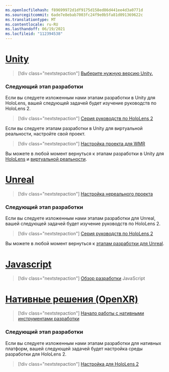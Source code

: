 ```yaml
---
ms.openlocfilehash: f89699972d1df9175d158ed86d441ee4d3a0771d
ms.sourcegitcommit: 6ade7e8ebab7003fc24f9e0b5fa81d091369622c
ms.translationtype: MT
ms.contentlocale: ru-RU
ms.lasthandoff: 06/19/2021
ms.locfileid: "112394538"
---
```

# <a name="unity"></a>[Unity](#tab/unity)

> [!div class="nextstepaction"]
> [Выберите нужную версию Unity.](../unity/choosing-unity-version.md)

### <a name="next-development-checkpoint"></a>Следующий этап разработки

Если вы следуете изложенным нами этапам разработки в Unity для HoloLens, вашей следующей задачей будет изучение руководств по HoloLens 2.

> [!div class="nextstepaction"]
> [Серия руководств по HoloLens 2](../unity/tutorials/mr-learning-base-01.md)

Если вы следуете этапам разработки в Unity для виртуальной реальности, настройте свой проект.

> [!div class="nextstepaction"]
> [Настройка проекта для WMR](../unity/configure-unity-project.md)

Вы можете в любой момент вернуться к этапам разработки в Unity для [HoloLens](../unity/unity-development-overview.md#1-getting-started) и [виртуальной реальности](../unity/unity-development-wmr-overview.md#1-getting-started).

# <a name="unreal"></a>[Unreal](#tab/unreal)

> [!div class="nextstepaction"]
> [Настройка нереального проекта](../unreal/unreal-project-setup.md)

### <a name="next-development-checkpoint"></a>Следующий этап разработки

Если вы следуете изложенным нами этапам разработки для Unreal, вашей следующей задачей будет изучение руководств по HoloLens 2.

> [!div class="nextstepaction"]
> [Серия руководств по HoloLens 2](../unreal/tutorials/unreal-uxt-ch1.md)

Вы можете в любой момент вернуться к [этапам разработки для Unreal](../unreal/unreal-development-overview.md#1-getting-started).

# <a name="javascript"></a>[Javascript](#tab/javascript)

> [!div class="nextstepaction"]
> [](../native/directx-development-overview.md)[Обзор разработки](../javascript/javascript-development-overview.md) JavaScript 

# <a name="native-openxr"></a>[Нативные решения (OpenXR)](#tab/native)

> [!div class="nextstepaction"]
> [Начало работы с нативными инструментами разработки](../native/directx-development-overview.md)

### <a name="next-development-checkpoint"></a>Следующий этап разработки

Если вы следуете изложенным нами этапам разработки для нативных платформ, вашей следующей задачей будет настройка среды разработки для HoloLens 2.

> [!div class="nextstepaction"]
> [Настройка для HoloLens 2](../native/openxr-getting-started.md#getting-started-with-openxr-for-hololens-2)